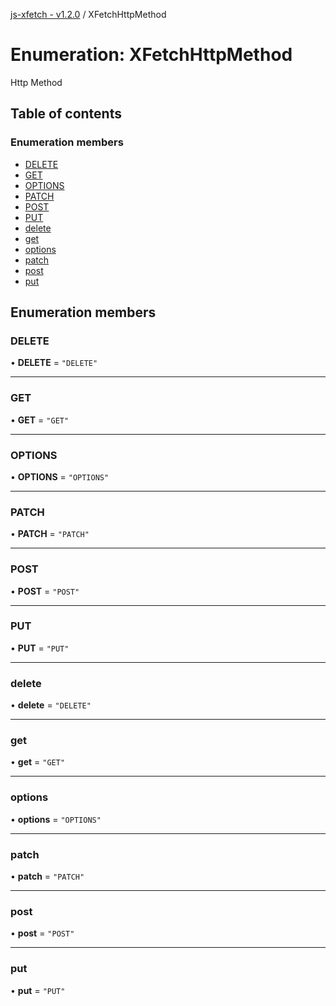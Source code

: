[js-xfetch - v1.2.0](../README.md) / XFetchHttpMethod

# Enumeration: XFetchHttpMethod

Http Method

## Table of contents

### Enumeration members

- [DELETE](XFetchHttpMethod.md#delete)
- [GET](XFetchHttpMethod.md#get)
- [OPTIONS](XFetchHttpMethod.md#options)
- [PATCH](XFetchHttpMethod.md#patch)
- [POST](XFetchHttpMethod.md#post)
- [PUT](XFetchHttpMethod.md#put)
- [delete](XFetchHttpMethod.md#delete-1)
- [get](XFetchHttpMethod.md#get-1)
- [options](XFetchHttpMethod.md#options-1)
- [patch](XFetchHttpMethod.md#patch-1)
- [post](XFetchHttpMethod.md#post-1)
- [put](XFetchHttpMethod.md#put-1)

## Enumeration members

### DELETE

• **DELETE** = `"DELETE"`

___

### GET

• **GET** = `"GET"`

___

### OPTIONS

• **OPTIONS** = `"OPTIONS"`

___

### PATCH

• **PATCH** = `"PATCH"`

___

### POST

• **POST** = `"POST"`

___

### PUT

• **PUT** = `"PUT"`

___

### delete

• **delete** = `"DELETE"`

___

### get

• **get** = `"GET"`

___

### options

• **options** = `"OPTIONS"`

___

### patch

• **patch** = `"PATCH"`

___

### post

• **post** = `"POST"`

___

### put

• **put** = `"PUT"`

